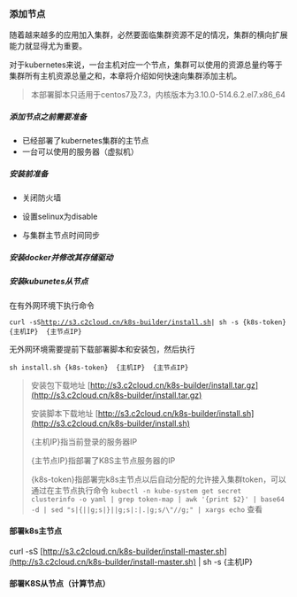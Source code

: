 ### 添加节点

随着越来越多的应用加入集群，必然要面临集群资源不足的情况，集群的横向扩展能力就显得尤为重要。

对于kubernetes来说，一台主机对应一个节点，集群可以使用的资源总量约等于集群所有主机资源总量之和，本章将介绍如何快速向集群添加主机。

> 本部署脚本只适用于centos7及7.3，内核版本为3.10.0-514.6.2.el7.x86\_64

##### 添加节点之前需要准备

* 已经部署了kubernetes集群的主节点
* 一台可以使用的服务器（虚拟机）

##### 安装前准备

* 关闭防火墙
* 设置selinux为disable

* 与集群主节点时间同步

##### 安装docker并修改其存储驱动

##### 安装kubunetes从节点

在有外网环境下执行命令

`curl -sS`[`http://s3.c2cloud.cn/k8s-builder/install.sh`](http://s3.c2cloud.cn/k8s-builder/install.sh)`| sh -s {k8s-token}  {主机IP}  {主节点IP}`

无外网环境需要提前下载部署脚本和安装包，然后执行

```
sh install.sh {k8s-token}  {主机IP}  {主节点IP}
```

> 安装包下载地址 [http://s3.c2cloud.cn/k8s-builder/install.tar.gz](http://s3.c2cloud.cn/k8s-builder/install.tar.gz)
>
> 安装脚本下载地址 [http://s3.c2cloud.cn/k8s-builder/install.sh](http://s3.c2cloud.cn/k8s-builder/install.sh)
>
> {主机IP}指当前登录的服务器IP
>
> {主节点IP}指部署了K8S主节点服务器的IP
>
> {k8s-token}指部署完k8s主节点以后自动分配的允许接入集群token，可以通过在主节点执行命令 `kubectl -n kube-system get secret clusterinfo -o yaml | grep token-map | awk '{print $2}' | base64 -d | sed "s|{||g;s|}||g;s|:|.|g;s/\"//g;" | xargs echo` 查看

#### 部署k8s主节点

curl -sS [http://s3.c2cloud.cn/k8s-builder/install-master.sh](http://s3.c2cloud.cn/k8s-builder/install-master.sh) \| sh -s  {主机IP}

#### 部署K8S从节点（计算节点）



